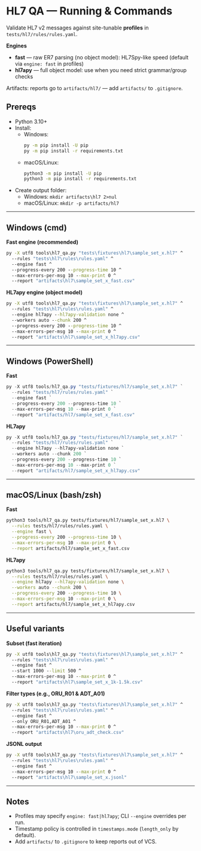 # HL7 QA — Running & Commands

Validate HL7 v2 messages against site-tunable **profiles** in `tests/hl7/rules/rules.yaml`.

**Engines**
- **fast** — raw ER7 parsing (no object model): HL7Spy-like speed (default via `engine: fast` in profiles)
- **hl7apy** — full object model: use when you need strict grammar/group checks

Artifacts: reports go to `artifacts/hl7/` — add `artifacts/` to `.gitignore`.

## Prereqs
- Python 3.10+
- Install:
  - Windows:
    ```bat
    py -m pip install -U pip
    py -m pip install -r requirements.txt
    ```
  - macOS/Linux:
    ```bash
    python3 -m pip install -U pip
    python3 -m pip install -r requirements.txt
    ```
- Create output folder:
  - Windows: `mkdir artifacts\hl7 2>nul`
  - macOS/Linux: `mkdir -p artifacts/hl7`

---

## Windows (cmd)

**Fast engine (recommended)**
```bat
py -X utf8 tools\hl7_qa.py "tests\fixtures\hl7\sample_set_x.hl7" ^
  --rules "tests\hl7\rules\rules.yaml" ^
  --engine fast ^
  --progress-every 200 --progress-time 10 ^
  --max-errors-per-msg 10 --max-print 0 ^
  --report "artifacts\hl7\sample_set_x_fast.csv"
```

**HL7apy engine (object model)**

```bat
py -X utf8 tools\hl7_qa.py "tests\fixtures\hl7\sample_set_x.hl7" ^
  --rules "tests\hl7\rules\rules.yaml" ^
  --engine hl7apy --hl7apy-validation none ^
  --workers auto --chunk 200 ^
  --progress-every 200 --progress-time 10 ^
  --max-errors-per-msg 10 --max-print 0 ^
  --report "artifacts\hl7\sample_set_x_hl7apy.csv"
```

---

## Windows (PowerShell)

**Fast**

```powershell
py -X utf8 tools/hl7_qa.py "tests/fixtures/hl7/sample_set_x.hl7" `
  --rules "tests/hl7/rules/rules.yaml" `
  --engine fast `
  --progress-every 200 --progress-time 10 `
  --max-errors-per-msg 10 --max-print 0 `
  --report "artifacts/hl7/sample_set_x_fast.csv"
```

**HL7apy**

```powershell
py -X utf8 tools/hl7_qa.py "tests/fixtures/hl7/sample_set_x.hl7" `
  --rules "tests/hl7/rules/rules.yaml" `
  --engine hl7apy --hl7apy-validation none `
  --workers auto --chunk 200 `
  --progress-every 200 --progress-time 10 `
  --max-errors-per-msg 10 --max-print 0 `
  --report "artifacts/hl7/sample_set_x_hl7apy.csv"
```

---

## macOS/Linux (bash/zsh)

**Fast**

```bash
python3 tools/hl7_qa.py tests/fixtures/hl7/sample_set_x.hl7 \
  --rules tests/hl7/rules/rules.yaml \
  --engine fast \
  --progress-every 200 --progress-time 10 \
  --max-errors-per-msg 10 --max-print 0 \
  --report artifacts/hl7/sample_set_x_fast.csv
```

**HL7apy**

```bash
python3 tools/hl7_qa.py tests/fixtures/hl7/sample_set_x.hl7 \
  --rules tests/hl7/rules/rules.yaml \
  --engine hl7apy --hl7apy-validation none \
  --workers auto --chunk 200 \
  --progress-every 200 --progress-time 10 \
  --max-errors-per-msg 10 --max-print 0 \
  --report artifacts/hl7/sample_set_x_hl7apy.csv
```

---

## Useful variants

**Subset (fast iteration)**

```bat
py -X utf8 tools\hl7_qa.py "tests\fixtures\hl7\sample_set_x.hl7" ^
  --rules "tests\hl7\rules\rules.yaml" ^
  --engine fast ^
  --start 1000 --limit 500 ^
  --max-errors-per-msg 10 --max-print 0 ^
  --report "artifacts\hl7\sample_set_x_1k-1.5k.csv"
```

**Filter types (e.g., ORU_R01 & ADT_A01)**

```bat
py -X utf8 tools\hl7_qa.py "tests\fixtures\hl7\sample_set_x.hl7" ^
  --rules "tests\hl7\rules\rules.yaml" ^
  --engine fast ^
  --only ORU_R01,ADT_A01 ^
  --max-errors-per-msg 10 --max-print 0 ^
  --report "artifacts\hl7\oru_adt_check.csv"
```

**JSONL output**

```bat
py -X utf8 tools\hl7_qa.py "tests\fixtures\hl7\sample_set_x.hl7" ^
  --rules "tests\hl7\rules\rules.yaml" ^
  --engine fast ^
  --max-errors-per-msg 10 --max-print 0 ^
  --report "artifacts\hl7\sample_set_x.jsonl"
```

---

## Notes

* Profiles may specify `engine: fast|hl7apy`; CLI `--engine` overrides per run.
* Timestamp policy is controlled in `timestamps.mode` (`length_only` by default).
* Add `artifacts/` to `.gitignore` to keep reports out of VCS.
